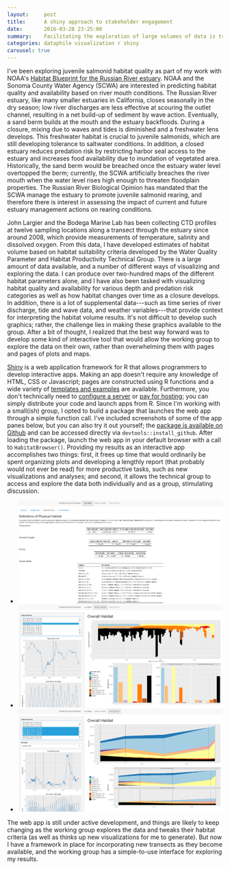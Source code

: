 ```yaml
---
layout:     post
title:      A shiny approach to stakeholder engagement
date:       2016-03-28 23:25:00
summary:    Facilitating the exploration of large volumes of data is tricky enough amongst scientists in the same field, let alone non-research stakeholders and the public. I used shiny to develop a web app that allows my collaborators to explore my findings with minimal hand-holding.
categories: dataphile visualization r shiny
carousel: true
---
```


I've been exploring juvenile salmonid habitat quality as part of my work with 
NOAA's [Habitat Blueprint for the Russian River estuary](http://www.habitat.noaa.gov/habitatblueprint/russianriver.html).
NOAA and the Sonoma County Water Agency (SCWA) are interested in predicting 
habitat quality and availability based on river mouth conditions. The Russian 
River estuary, like many smaller estuaries in California, closes seasonally in 
the dry season; low river discharges are less effective at scouring the outlet 
channel, resulting in a net build-up of sediment by wave action. Eventually, a 
sand berm builds at the mouth and the estuary backfloods. During a closure, 
mixing due to waves and tides is diminished and a freshwater lens develops. 
This freshwater habitat is crucial to juvenile salmonids, which are still 
developing tolerance to saltwater conditions. In addition, a closed estuary 
reduces predation risk by restricting harbor seal access to the estuary and 
increases food availability due to inundation of vegetated area.
Historically, the 
sand berm would be breached once the estuary water level overtopped the berm; 
currently, the SCWA artificially breaches the river mouth when the water level
rises high enough to threaten floodplain properties. The Russian River 
Biological Opinion has mandated that the SCWA manage the estuary to promote
juvenile salmonid rearing, and therefore there is interest in assessing the 
impact of current and future estuary management actions on rearing conditions. 

John Largier and the Bodega Marine Lab has been collecting CTD profiles at 
twelve sampling locations along a transect through the estuary since around 2008, 
which provide measurements of temperature, salinity and dissolved oxygen. From 
this data, I have developed estimates of habitat volume based on habitat suitability 
criteria developed by the Water Quality Parameter and Habitat Productivity
Technical Group.  There is a large amount of data available, and a number of 
different ways of visualizing and exploring the data. I can produce over 
two-hundred maps of the different habitat parameters alone, 
and I have also been tasked with visualizing habitat quality and availability 
for various depth and predation risk categories as well as how habitat changes 
over time as a closure develops. In addition, there is a lot of supplemental 
data---such as time series of river discharge, tide and wave data, and weather
variables---that provide context for interpreting the habitat volume results.
It's not difficult to develop such graphics; rather, the challenge lies in 
making these graphics available to the group. After a bit of thought, I 
realized that the best way forward was to develop some kind of interactive tool
that would allow the working group to explore the data on their own, rather 
than overwhelming them with pages and pages of plots and maps.

[Shiny](http://shiny.rstudio.com/) is a web application framework for R that 
allows programmers to develop interactive apps. Making an app doesn't require 
any knowledge of HTML, CSS or Javascript; pages are constructed using R 
functions and a wide variety of 
[templates and examples](http://shiny.rstudio.com/gallery/) are available. 
Furthermore, you don't technically need to 
[configure a server](https://www.rstudio.com/products/shiny/download-server/) or 
[pay for hosting](http://www.shinyapps.io/); you can simply distribute your 
code and launch apps from R. 
Since I'm working with a small(ish) group, I opted to build a package that 
launches the web app through a simple function call. I've included screenshots 
of some of the app panes below, but you can also try it out yourself; the 
[package is available on Github](https://github.com/mkoohafkan/habitatblueprint) 
and can be accessed directly via `devtools::install_github`. After loading 
the package, launch the web app in your default browser with a call to 
`HabitatBrowser()`. Providing my results as an interactive app accomplishes 
two things: first, it frees up time that would ordinarily be spent organizing 
plots and developing a lengthly report (that probably would not ever be read) 
for more productive tasks, such as new visualizations and analyses; and second, 
it allows the technical group to access and explore the data both individually 
and as a group, stimulating discussion. 

<div class="flexslider">
  <ul class="slides">
    <li>
      <img src="/images/2016-03-28-blueprint-browser-1.png" />
    </li>
    <li>
      <img src="/images/2016-03-28-blueprint-browser-2.png" />
    </li>
    <li>
      <img src="/images/2016-03-28-blueprint-browser-3.png" />
    </li>
  </ul>
</div>



The web app is still under active development, and things are likely to keep
changing as the working group explores the data and tweaks their habitat
criteria (as well as thinks up new visualizations for me to generate). But 
now I have a framework in place for incorporating new transects as they become
available, and the working group has a simple-to-use interface for exploring 
my results.
